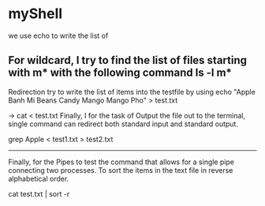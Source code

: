 # myShell
we use echo to write the list of 


For wildcard, I try to find the list of files starting with m* 
with the following command 
ls -l m*
---
Redirection
try to write the list of items into the testfile by using
echo 
"Apple
Banh Mi
Beans
Candy
Mango
Mango
Pho" > test.txt


->  cat < test.txt
Finally, I for the task of Output the file out to the terminal, single command can redirect both standard input and standard output. 

grep Apple < test1.txt > test2.txt

---
Finally, for the Pipes to test the command that allows for a single pipe connecting two processes. To sort the items in the text file in reverse alphabetical order. 

cat test.txt | sort -r 